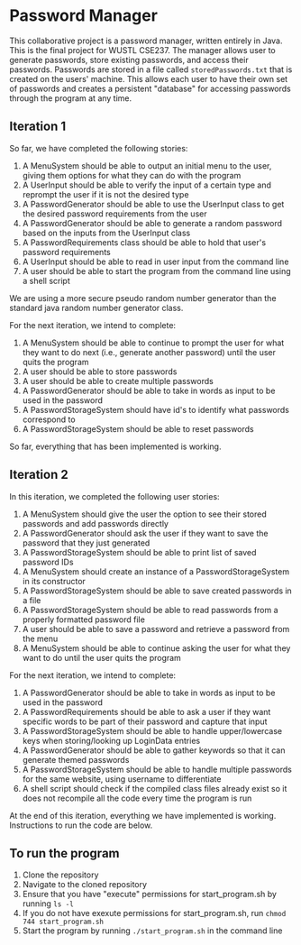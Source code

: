 # Password Manager
This collaborative project is a password manager, written entirely in Java. This is the final project for WUSTL CSE237. The manager allows user to generate passwords, store existing passwords, and access their passwords. Passwords are stored in a file called `storedPasswords.txt` that is created on the users' machine. This allows each user to have their own set of passwords and creates a persistent "database" for accessing passwords through the program at any time.

## Iteration 1
So far, we have completed the following stories: 
1. A MenuSystem should be able to output an initial menu to the user, giving them options for what they can do with the program
2. A UserInput should be able to verify the input of a certain type and reprompt the user if it is not the desired type
3. A PasswordGenerator should be able to use the UserInput class to get the desired password requirements from the user
4. A PasswordGenerator should be able to generate a random password based on the inputs from the UserInput class
5. A PasswordRequirements class should be able to hold that user's password requirements
6. A UserInput should be able to read in user input from the command line
7. A user should be able to start the program from the command line using a shell script

We are using a more secure pseudo random number generator than the standard java random number generator class.

For the next iteration, we intend to complete:
1. A MenuSystem should be able to continue to prompt the user for what they want to do next (i.e., generate another password) until the user quits the program
2. A user should be able to store passwords
3. A user should be able to create multiple passwords
4. A PasswordGenerator should be able to take in words as input to be used in the password
5. A PasswordStorageSystem should have id's to identify what passwords correspond to
6. A PasswordStorageSystem should be able to reset passwords

So far, everything that has been implemented is working.

## Iteration 2

In this iteration, we completed the following user stories:
1. A MenuSystem should give the user the option to see their stored passwords and add passwords directly
2. A PasswordGenerator should ask the user if they want to save the password that they just generated
3. A PasswordStorageSystem should be able to print list of saved password IDs
4. A MenuSystem should create an instance of a PasswordStorageSystem in its constructor
5. A PasswordStorageSystem should be able to save created passwords in a file
6. A PasswordStorageSystem should be able to read passwords from a properly formatted password file
7. A user should be able to save a password and retrieve a password from the menu
8. A MenuSystem should be able to continue asking the user for what they want to do until the user quits the program

For the next iteration, we intend to complete:
1. A PasswordGenerator should be able to take in words as input to be used in the password
2. A PasswordRequirements should be able to ask a user if they want specific words to be part of their password and capture that input
3. A PasswordStorageSystem should be able to handle upper/lowercase keys when storing/looking up LoginData entries
4. A PasswordGenerator should be able to gather keywords so that it can generate themed passwords
5. A PasswordStorageSystem should be able to handle multiple passwords for the same website, using username to differentiate
6. A shell script should check if the compiled class files already exist so it does not recompile all the code every time the program is run

At the end of this iteration, everything we have implemented is working. Instructions to run the code are below. 

## To run the program
1. Clone the repository
2. Navigate to the cloned repository
3. Ensure that you have "execute" permissions for start_program.sh by running `ls -l`
4. If you do not have exexute permissions for start_program.sh, run `chmod 744 start_program.sh`
5. Start the program by running `./start_program.sh` in the command line
